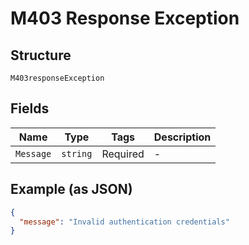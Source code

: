 
# M403 Response Exception

## Structure

`M403responseException`

## Fields

| Name | Type | Tags | Description |
|  --- | --- | --- | --- |
| `Message` | `string` | Required | - |

## Example (as JSON)

```json
{
  "message": "Invalid authentication credentials"
}
```

